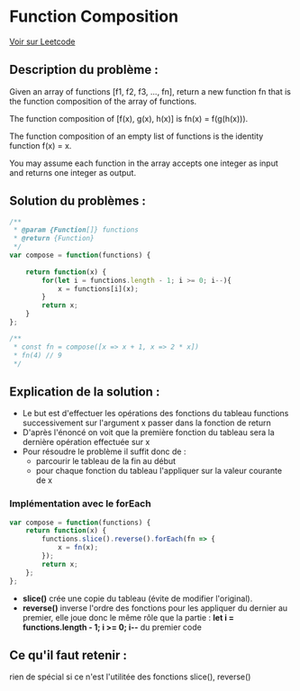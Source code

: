 # Function Composition

[Voir sur Leetcode](https://leetcode.com/problems/function-composition/?envType=study-plan-v2&envId=30-days-of-javascript)

## Description du problème :

Given an array of functions [f1, f2, f3, ..., fn], return a new function fn that is the function composition of the array of functions.

The function composition of [f(x), g(x), h(x)] is fn(x) = f(g(h(x))).

The function composition of an empty list of functions is the identity function f(x) = x.

You may assume each function in the array accepts one integer as input and returns one integer as output.

## Solution du problèmes :

``` js
/**
 * @param {Function[]} functions
 * @return {Function}
 */
var compose = function(functions) {
    
    return function(x) {
        for(let i = functions.length - 1; i >= 0; i--){
            x = functions[i](x);
        }
        return x;
    }
};

/**
 * const fn = compose([x => x + 1, x => 2 * x])
 * fn(4) // 9
 */
```

## Explication de la solution :

- Le but est d'effectuer les opérations des fonctions du tableau functions successivement sur l'argument x passer dans la fonction de return
- D'après l'énoncé on voit que la première fonction du tableau sera la dernière opération effectuée sur x
- Pour résoudre le problème il suffit donc de :
    - parcourir le tableau de la fin au début
    - pour chaque fonction du tableau l'appliquer sur la valeur courante de x

### Implémentation avec le forEach

``` js
var compose = function(functions) {
    return function(x) {
        functions.slice().reverse().forEach(fn => {
            x = fn(x);
        });
        return x;
    };
};
```

- **slice()** crée une copie du tableau (évite de modifier l'original).
- **reverse()** inverse l'ordre des fonctions pour les appliquer du dernier au premier, elle joue donc le même rôle que la partie : **let i = functions.length - 1; i >= 0; i--** du premier code

## Ce qu'il faut retenir :

rien de spécial si ce n'est l'utilitée des fonctions slice(), reverse()
